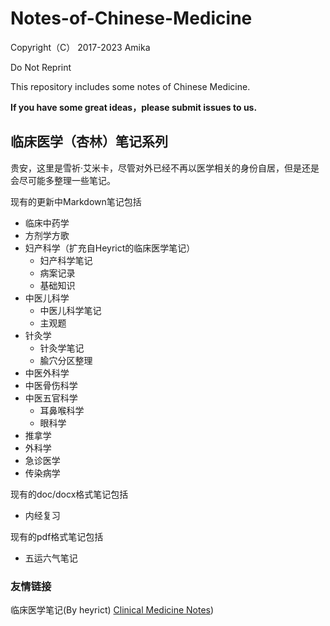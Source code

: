 # Notes-of-Chinese-Medicine

Copyright（C） 2017-2023 Amika

Do Not Reprint

This repository includes some notes of Chinese Medicine.

**If you have some great ideas，please submit issues to us.**

## 临床医学（杏林）笔记系列

贵安，这里是雪祈·艾米卡，尽管对外已经不再以医学相关的身份自居，但是还是会尽可能多整理一些笔记。

现有的更新中Markdown笔记包括
- 临床中药学
- 方剂学方歌
- 妇产科学（扩充自Heyrict的临床医学笔记）
  - 妇产科学笔记
  - 病案记录
  - 基础知识
- 中医儿科学
  - 中医儿科学笔记
  - 主观题
- 针灸学
  - 针灸学笔记
  - 腧穴分区整理
- 中医外科学
- 中医骨伤科学
- 中医五官科学
  - 耳鼻喉科学
  - 眼科学
- 推拿学
- 外科学
- 急诊医学
- 传染病学

现有的doc/docx格式笔记包括
- 内经复习

现有的pdf格式笔记包括
- 五运六气笔记

### 友情链接

临床医学笔记(By heyrict)
[Clinical Medicine Notes](https://github.com/heyrict/clinical-medicine-notes))